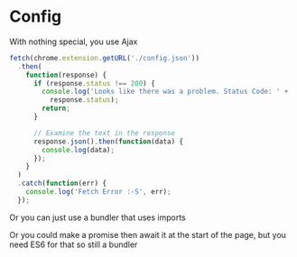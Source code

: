 # Config

With nothing special, you use Ajax 

```javascript
fetch(chrome.extension.getURL('./config.json'))
  .then(
    function(response) {
      if (response.status !== 200) {
        console.log('Looks like there was a problem. Status Code: ' +
          response.status);
        return;
      }

      // Examine the text in the response
      response.json().then(function(data) {
        console.log(data);
      });
    }
  )
  .catch(function(err) {
    console.log('Fetch Error :-S', err);
  });
```

Or you can just use a bundler that uses imports

Or you could make a promise then await it at the start of the page, but you need ES6 for that so still a bundler